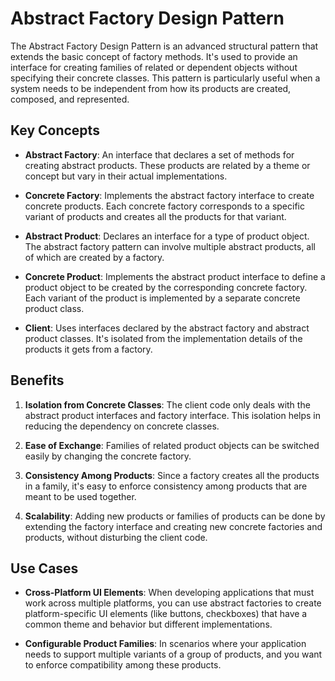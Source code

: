 # Abstract Factory Design Pattern

The Abstract Factory Design Pattern is an advanced structural pattern that extends the basic concept of factory methods. It's used to provide an interface for creating families of related or dependent objects without specifying their concrete classes. This pattern is particularly useful when a system needs to be independent from how its products are created, composed, and represented.

## Key Concepts

- **Abstract Factory**: An interface that declares a set of methods for creating abstract products. These products are related by a theme or concept but vary in their actual implementations.

- **Concrete Factory**: Implements the abstract factory interface to create concrete products. Each concrete factory corresponds to a specific variant of products and creates all the products for that variant.

- **Abstract Product**: Declares an interface for a type of product object. The abstract factory pattern can involve multiple abstract products, all of which are created by a factory.

- **Concrete Product**: Implements the abstract product interface to define a product object to be created by the corresponding concrete factory. Each variant of the product is implemented by a separate concrete product class.

- **Client**: Uses interfaces declared by the abstract factory and abstract product classes. It's isolated from the implementation details of the products it gets from a factory.

## Benefits

1. **Isolation from Concrete Classes**: The client code only deals with the abstract product interfaces and factory interface. This isolation helps in reducing the dependency on concrete classes.

2. **Ease of Exchange**: Families of related product objects can be switched easily by changing the concrete factory.

3. **Consistency Among Products**: Since a factory creates all the products in a family, it's easy to enforce consistency among products that are meant to be used together.

4. **Scalability**: Adding new products or families of products can be done by extending the factory interface and creating new concrete factories and products, without disturbing the client code.

## Use Cases

- **Cross-Platform UI Elements**: When developing applications that must work across multiple platforms, you can use abstract factories to create platform-specific UI elements (like buttons, checkboxes) that have a common theme and behavior but different implementations.

- **Configurable Product Families**: In scenarios where your application needs to support multiple variants of a group of products, and you want to enforce compatibility among these products.
